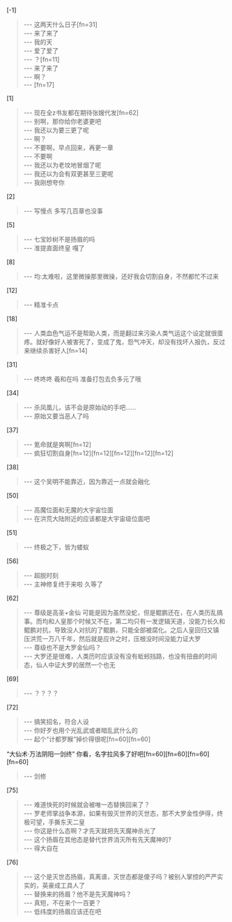 
[-1] 
>--- 这两天什么日子[fn=31]<br>
>--- 来了来了<br>
>--- 我的天<br>
>--- 爱了爱了<br>
>--- ？[fn=11]<br>
>--- 来了来了<br>
>--- 啊？<br>
>--- [fn=17]<br>

[1] 
>--- 现在全z书友都在期待张嫂代发[fn=62]<br>
>--- 别啊，那你给你老婆更吧<br>
>--- 我还以为要三更了呢<br>
>--- 啊？<br>
>--- 不要啊，早点回来，再更一章<br>
>--- 不要啊<br>
>--- 我还以为老坟地冒烟了呢<br>
>--- 我还以为会有双更甚至三更呢<br>
>--- 我刚想夸你<br>

[2] 
>--- 写慢点 多写几百章也没事<br>

[5] 
>--- 七宝妙树不是扬眉的吗<br>
>--- 准提直面终皇 嘎了<br>

[8] 
>--- 均:太难啦，这里微操那里微操，还好我会切割自身，不然都忙不过来<br>

[12] 
>--- 精准卡点<br>

[18] 
>--- 人类血色气运不是帮助人类，而是翻过来污染人类气运这个设定就很蛋疼。就好像好人被害死了，变成了鬼，怨气冲天，却没有找坏人报仇，反过来继续杀害好人[fn=14]<br>

[31] 
>--- 咚咚咚
羲和在吗
准备打包去负多元了哦<br>

[34] 
>--- 杀凤凰儿，该不会是原始动的手吧……<br>
>--- 原始又要当恶人了吗<br>

[37] 
>--- 氪命就是爽啊[fn=12]<br>
>--- 疯狂切割自身[fn=12][fn=12][fn=12][fn=12][fn=12]<br>

[38] 
>--- 这个吴明不能靠近，因为靠近一点就会融化<br>

[50] 
>--- 高魔位面和无魔的大宇宙位面<br>
>--- 在洪荒大陆附近的应该都是大宇宙级位面吧<br>

[51] 
>--- 终极之下，皆为蝼蚁<br>

[56] 
>--- 超脱时刻<br>
>--- 主神修复终于来啦 久等了<br>

[62] 
>--- 尊级是高圣+金仙
可能是因为虽然没蛇，但是鲲鹏还在，在人类历乱搞事。而均和人皇那个时候又不在，第二均只有一发逻辑天道，没能力长久和鲲鹏对抗，导致没人对抗的了鲲鹏，只能全部被腐化。之后人皇回归又镇 压洪荒一万八千年，然后就是应许之时，压根没时间没能力证大罗<br>
>--- 尊级也不是大罗金仙吗？<br>
>--- 大罗还是很难，人类历时应该没有没有蚯蚓挡路，也没有扭曲的时间态，仙人中证大罗的居然一个也无<br>

[69] 
>--- ？？？？<br>

[72] 
>--- 搞笑招名，符合人设<br>
>--- 你好歹也用个光乱武或者暗乱武什么的<br>
>--- 起个“计都罗睺”掉价得很呢[fn=60][fn=60] 

“大仙术·万法阴阳一剑终”     你看，名字拉风多了好吧[fn=60][fn=60][fn=60][fn=60]<br>
>--- 剑修<br>

[75] 
>--- 难道快死的时候就会被唯一态替换回来了？<br>
>--- 罗老师掌战争本源，如果有毁灭世界的灭世态，那不大罗金性伊得，终极可望，手撕东天二皇<br>
>--- 你这是什么态啊？才先天就把先天魔神杀光了<br>
>--- 这个扬眉在其他态是替代世界消灭所有先天魔神的?<br>
>--- 得大自在<br>

[76] 
>--- 这个是灭世态扬眉，真离谱，灭世态都是傻子吗？被别人掌控的严严实实的，英豪成工具人了<br>
>--- 替换来的扬眉？他不是先天魔神吗？<br>
>--- 真短，不在来个一百更？<br>
>--- 低纬度的扬眉应该还在吧<br>
